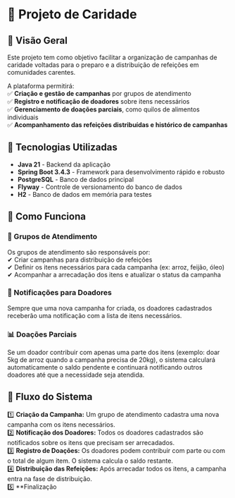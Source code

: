 # 📌 Projeto de Caridade

## 📖 Visão Geral
Este projeto tem como objetivo facilitar a organização de campanhas de caridade voltadas para o preparo e a distribuição de refeições em comunidades carentes.

A plataforma permitirá:  
✅ **Criação e gestão de campanhas** por grupos de atendimento  
✅ **Registro e notificação de doadores** sobre itens necessários  
✅ **Gerenciamento de doações parciais**, como quilos de alimentos individuais  
✅ **Acompanhamento das refeições distribuídas e histórico de campanhas**

## 🚀 Tecnologias Utilizadas
- **Java 21** - Backend da aplicação
- **Spring Boot 3.4.3** - Framework para desenvolvimento rápido e robusto
- **PostgreSQL** - Banco de dados principal
- **Flyway** - Controle de versionamento do banco de dados
- **H2** - Banco de dados em memória para testes

## 🎯 Como Funciona

### 🏡 Grupos de Atendimento
Os grupos de atendimento são responsáveis por:  
✔ Criar campanhas para distribuição de refeições  
✔ Definir os itens necessários para cada campanha (ex: arroz, feijão, óleo)  
✔ Acompanhar a arrecadação dos itens e atualizar o status da campanha

### 📩 Notificações para Doadores
Sempre que uma nova campanha for criada, os doadores cadastrados receberão uma notificação com a lista de itens necessários.

### 📊 Doações Parciais
Se um doador contribuir com apenas uma parte dos itens (exemplo: doar 5kg de arroz quando a campanha precisa de 20kg), o sistema calculará automaticamente o saldo pendente e continuará notificando outros doadores até que a necessidade seja atendida.

## 🔄 Fluxo do Sistema

1️⃣ **Criação da Campanha:** Um grupo de atendimento cadastra uma nova campanha com os itens necessários.  
2️⃣ **Notificação dos Doadores:** Todos os doadores cadastrados são notificados sobre os itens que precisam ser arrecadados.  
3️⃣ **Registro de Doações:** Os doadores podem contribuir com parte ou com o total de algum item. O sistema calcula o saldo restante.  
4️⃣ **Distribuição das Refeições:** Após arrecadar todos os itens, a campanha entra na fase de distribuição.  
5️⃣ **Finalização
